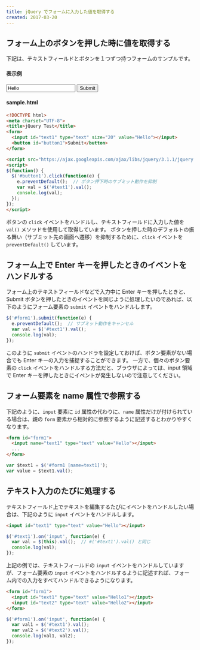 ```yaml
---
title: jQuery でフォームに入力した値を取得する
created: 2017-03-20
---
```



フォーム上のボタンを押した時に値を取得する
----

下記は、テキストフィールドとボタンを１つずつ持つフォームのサンプルです。

#### 表示例

<input id="text1" type="text" size="20" value="Hello" />
<button id="button1">Submit</button>

#### sample.html

~~~ html
<!DOCTYPE html>
<meta charset="UTF-8">
<title>jQuery Test</title>
<form>
  <input id="text1" type="text" size="20" value="Hello"></input>
  <button id="button1">Submit</button>
</form>

<script src="https://ajax.googleapis.com/ajax/libs/jquery/3.1.1/jquery.min.js"></script>
<script>
$(function() {
  $('#button1').click(function(e) {
    e.preventDefault();  // ボタン押下時のサブミット動作を抑制
    var val = $('#text1').val();
    console.log(val);
  });
});
</script>
~~~

ボタンの `click` イベントをハンドルし、テキストフィールドに入力した値を `val()` メソッドを使用して取得しています。
ボタンを押した時のデフォルトの振る舞い（サブミット先の画面へ遷移）を抑制するために、`click` イベントを `preventDefault()` しています。


フォーム上で Enter キーを押したときのイベントをハンドルする
----

フォーム上のテキストフィールドなどで入力中に Enter キーを押したときと、Submit ボタンを押したときのイベントを同じように処理したいのであれば、以下のようにフォーム要素の `submit` イベントをハンドルします。

~~~ javascript
$('#form1').submit(function(e) {
  e.preventDefault();  // サブミット動作をキャンセル
  var val = $('#text1').val();
  console.log(val);
});
~~~

このように `submit` イベントのハンドラを設定しておけば、ボタン要素がない場合でも Enter キーの入力を捕捉することができます。
一方で、個々のボタン要素の `click` イベントをハンドルする方法だと、ブラウザによっては、input 領域で Enter キーを押したときにイベントが発生しないので注意してください。


フォーム要素を name 属性で参照する
----

下記のように、`input` 要素に `id` 属性の代わりに、`name` 属性だけが付けられている場合は、親の `form` 要素から相対的に参照するように記述するとわかりやすくなります。

~~~ html
<form id="form1">
  <input name="text1" type="text" value="Hello"></input>
  ...
</form>
~~~

~~~ javascript
var $text1 = $('#form1 [name=text1]');
var value = $text1.val();
~~~


テキスト入力のたびに処理する
----

テキストフィールド上でテキストを編集するたびにイベントをハンドルしたい場合は、下記のように `input` イベントをハンドルします。

~~~ html
<input id="text1" type="text" value="Hello"></input>
~~~

~~~ javascript
$('#text1').on('input', function(e) {
  var val = $(this).val();  // #('#text1').val() と同じ
  console.log(val);
});
~~~

上記の例では、テキストフィールドの `input` イベントをハンドルしていますが、フォーム要素の `input` イベントをハンドルするように記述すれば、フォーム内での入力をすべてハンドルできるようになります。

~~~ html
<form id="form1">
  <input id="text1" type="text" value="Hello1"></input>
  <input id="text2" type="text" value="Hello2"></input>
</form>
~~~

~~~ javascript
$('#form1').on('input', function(e) {
  var val1 = $('#text1').val();
  var val2 = $('#text2').val();
  console.log(val1, val2);
});
~~~

